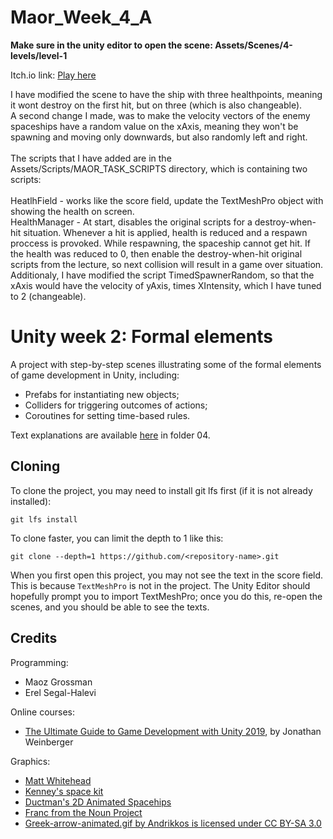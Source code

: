 # Maor_Week_4_A
**Make sure in the unity editor to open the scene: Assets/Scenes/4-levels/level-1**<br/>

Itch.io link:
[Play here](https://maor55.itch.io/week-4-question-a)
 
I have modified the scene to have the ship with three healthpoints, meaning it wont destroy on the first hit, but on three (which is also changeable).<br/>
A second change I made, was to make the velocity vectors of the enemy spaceships have a random value on the xAxis, meaning they won't be spawning and moving only downwards, but also randomly left and right. <br/><br/>
The scripts that I have added are in the Assets/Scripts/MAOR_TASK_SCRIPTS directory, which is containing two scripts: <br/><br/>
HeatlhField - works like the score field, update the TextMeshPro object with showing the health on screen. <br/>
HealthManager - At start, disables the original scripts for a destroy-when-hit situation. Whenever a hit is applied, health is reduced and a respawn proccess is provoked. While respawning, the spaceship cannot get hit. If the health was reduced to 0, then enable the destroy-when-hit original scripts from the lecture, so next collision will result in a game over situation. <br/>
Additionaly, I have modified the script TimedSpawnerRandom, so that the xAxis would have the velocity of yAxis, times XIntensity, which I have tuned to 2 (changeable).



# Unity week 2: Formal elements

A project with step-by-step scenes illustrating some of the formal elements of game development in Unity, including: 

* Prefabs for instantiating new objects;
* Colliders for triggering outcomes of actions;
* Coroutines for setting time-based rules.

Text explanations are available 
[here](https://github.com/gamedev-at-ariel/gamedev-5782) in folder 04.

## Cloning
To clone the project, you may need to install git lfs first (if it is not already installed):

    git lfs install 

To clone faster, you can limit the depth to 1 like this:

    git clone --depth=1 https://github.com/<repository-name>.git

When you first open this project, you may not see the text in the score field.
This is because `TextMeshPro` is not in the project.
The Unity Editor should hopefully prompt you to import TextMeshPro;
once you do this, re-open the scenes, and you should be able to see the texts.



## Credits

Programming:
* Maoz Grossman
* Erel Segal-Halevi

Online courses:
* [The Ultimate Guide to Game Development with Unity 2019](https://www.udemy.com/the-ultimate-guide-to-game-development-with-unity/), by Jonathan Weinberger

Graphics:
* [Matt Whitehead](https://ccsearch.creativecommons.org/photos/7fd4a37b-8d1a-4d4c-80a2-4ca4a3839941)
* [Kenney's space kit](https://kenney.nl/assets/space-kit)
* [Ductman's 2D Animated Spacehips](https://assetstore.unity.com/packages/2d/characters/2d-animated-spaceships-96852)
* [Franc from the Noun Project](https://commons.wikimedia.org/w/index.php?curid=64661575)
* [Greek-arrow-animated.gif by Andrikkos is licensed under CC BY-SA 3.0](https://search.creativecommons.org/photos/2db102af-80d0-4ec8-9171-1ac77d2565ce)
